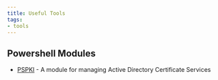 ```yaml
---
title: Useful Tools
tags:
- tools
---
```


## Powershell Modules

- [PSPKI](https://github.com/PKISolutions/PSPKI) - A module for managing Active Directory Certificate Services